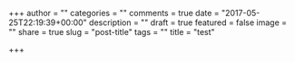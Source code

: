 +++
author = ""
categories = ""
comments = true
date = "2017-05-25T22:19:39+00:00"
description = ""
draft = true
featured = false
image = ""
share = true
slug = "post-title"
tags = ""
title = "test"

+++
